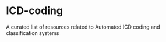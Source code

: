 # ICD-coding
A curated list of resources related to Automated ICD coding and classification systems
